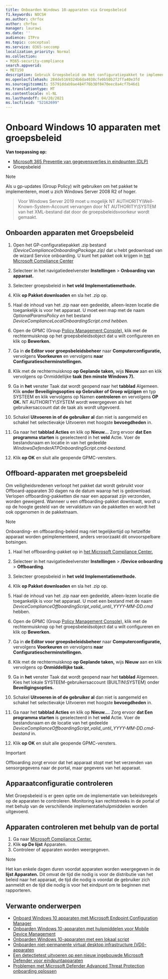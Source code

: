 ```yaml
---
title: Onboarden Windows 10-apparaten via Groepsbeleid
f1.keywords: NOCSH
ms.author: chrfox
author: chrfox
manager: laurawi
ms.date: ''
audience: ITPro
ms.topic: conceptual
ms.service: O365-seccomp
localization_priority: Normal
ms.collection:
- M365-security-compliance
search.appverid:
- MET150
description: Gebruik Groepsbeleid om het configuratiepakket te implementeren op Windows 10 apparaten, zodat ze zijn aan boord van de service.
ms.openlocfilehash: 284de5169324b6da4038cfe0b50b2f2ffa40e3fd
ms.sourcegitcommit: 55791ddab9ae484f76b30f0470eec8a4cf7b46d1
ms.translationtype: MT
ms.contentlocale: nl-NL
ms.lasthandoff: 04/20/2021
ms.locfileid: "52162699"
---
```

# <a name="onboard-windows-10-devices-using-group-policy"></a>Onboard Windows 10 apparaten met groepsbeleid 

**Van toepassing op:**

- [Microsoft 365 Preventie van gegevensverlies in eindpunten (DLP)](./endpoint-dlp-learn-about.md)
- Groepsbeleid

> [!NOTE]
> Als u gp-updates (Group Policy) wilt gebruiken om het pakket te implementeren, moet u zich Windows Server 2008 R2 of hoger.

> Voor Windows Server 2019 moet u mogelijk NT AUTHORITY\Well-Known-System-Account vervangen door NT AUTHORITY\SYSTEM van het XML-bestand dat door de groepsbeleidsvoorkeur wordt gemaakt.

## <a name="onboard-devices-using-group-policy"></a>Onboarden apparaten met Groepsbeleid

1. Open het GP-configuratiepakket .zip bestand *(DeviceComplianceOnboardingPackage.zip)* dat u hebt gedownload van de wizard Service onboarding. U kunt het pakket ook krijgen in [het Microsoft Compliance Center](https://compliance.microsoft.com/compliancesettings/deviceonboarding)

2. Selecteer in het navigatiedeelvenster **Instellingen**  >  **Onboarding van apparaat.**

3. Selecteer groepsbeleid in **het veld** **Implementatiemethode.**

4. Klik **op Pakket downloaden** en sla het .zip op.

5. Haal de inhoud van het .zip naar een gedeelde, alleen-lezen locatie die toegankelijk is voor het apparaat. U moet een map met de naam *OptionalParamsPolicy en* het bestand *DeviceComplianceLocalOnboardingScript.cmd hebben.*

6. Open de GPMC (Group [Policy Management Console),](/internet-explorer/ie11-deploy-guide/group-policy-and-group-policy-mgmt-console-ie11) klik met de rechtermuisknop op het groepsbeleidsobject dat u wilt configureren en klik op **Bewerken.**

7. Ga in **de Editor voor groepsbeleidsbeheer** naar **Computerconfiguratie,** vervolgens **Voorkeuren** en vervolgens **naar Configuratiescherminstellingen.**

8. Klik met de rechtermuisknop **op Geplande taken,** wijs **Nieuw** aan en klik vervolgens op Onmiddellijke **taak (ten minste Windows 7).**

9. Ga in **het** venster Taak dat wordt geopend naar het **tabblad** Algemeen. Klik **onder Beveiligingsopties** **op Gebruiker of Groep wijzigen** en typ SYSTEEM en klik vervolgens op Namen **controleren** en vervolgens **OP OK.** NT AUTHORITY\SYSTEM wordt weergegeven als het gebruikersaccount dat de taak als wordt uitgevoerd.

10. Schakel **Uitvoeren in of de gebruiker al** dan niet is aangemeld en schakel het selectievakje Uitvoeren met hoogste **bevoegdheden** in.

11. Ga naar het **tabblad Acties** en klik op **Nieuw...** Zorg ervoor **dat Een programma starten** is geselecteerd in het **veld** Actie. Voer de bestandsnaam en locatie in van het gedeelde *WindowsDefenderATPOnboardingScript.cmd-bestand.*

12. Klik **op OK** en sluit alle geopende GPMC-vensters.


## <a name="offboard-devices-using-group-policy"></a>Offboard-apparaten met groepsbeleid
Om veiligheidsredenen verloopt het pakket dat wordt gebruikt voor Offboard-apparaten 30 dagen na de datum waarop het is gedownload. Verlopen offboarding-pakketten die naar een apparaat zijn verzonden, worden geweigerd. Wanneer u een offboarding-pakket downloadt, wordt u op de hoogte gesteld van de vervaldatum van de pakketten en wordt het ook opgenomen in de pakketnaam.

> [!NOTE]
> Onboarding- en offboarding-beleid mag niet tegelijkertijd op hetzelfde apparaat worden geïmplementeerd, anders veroorzaakt dit onvoorspelbare botsingen.

1. Haal het offboarding-pakket op in [het Microsoft Compliance Center.](https://compliance.microsoft.com/compliancesettings/deviceonboarding)

2. Selecteer in het navigatiedeelvenster **Instellingen**  >  **/Device onboarding**  >  **Offboarding**.

3. Selecteer groepsbeleid in **het veld** **Implementatiemethode.**

4. Klik **op Pakket downloaden** en sla het .zip op.

5. Haal de inhoud van het .zip naar een gedeelde, alleen-lezen locatie die toegankelijk is voor het apparaat. U moet een bestand met de naam *DeviceComplianceOffboardingScript_valid_until_YYYY-MM-DD.cmd* hebben.

6. Open de GPMC (Group [Policy Management Console),](/internet-explorer/ie11-deploy-guide/group-policy-and-group-policy-mgmt-console-ie11) klik met de rechtermuisknop op het groepsbeleidsobject dat u wilt configureren en klik op **Bewerken.**

7. Ga in **de Editor voor groepsbeleidsbeheer** naar **Computerconfiguratie,** vervolgens **Voorkeuren** en vervolgens **naar Configuratiescherminstellingen.**

8. Klik met de rechtermuisknop **op Geplande taken,** wijs **Nieuw** aan en klik vervolgens op **Onmiddellijke taak.**

9. Ga in **het** venster Taak dat wordt geopend naar het **tabblad** Algemeen. Kies het lokale SYSTEEM-gebruikersaccount (BUILTIN\SYSTEM) onder **Beveiligingsopties.**

10. Schakel **Uitvoeren in of de gebruiker al** dan niet is aangemeld en schakel het selectievakje Uitvoeren met hoogste **bevoegdheden** in.

11. Ga naar het **tabblad Acties** en klik op **Nieuw...**. Zorg ervoor **dat Een programma starten** is geselecteerd in het **veld** Actie. Voer de bestandsnaam en de locatie van het gedeelde  *DeviceComplianceOffboardingScript_valid_until_YYYY-MM-DD.cmd-bestand* in.

12. Klik **op OK** en sluit alle geopende GPMC-vensters.

> [!IMPORTANT]
> Offboarding zorgt ervoor dat het apparaat stopt met het verzenden van sensorgegevens naar de portal, maar gegevens van het apparaat.


## <a name="monitor-device-configuration"></a>Apparaatconfiguratie controleren
Met Groepsbeleid is er geen optie om de implementatie van beleidsregels op de apparaten te controleren. Monitoring kan rechtstreeks in de portal of met behulp van de verschillende implementatiehulpmiddelen worden uitgevoerd.

## <a name="monitor-devices-using-the-portal"></a>Apparaten controleren met behulp van de portal
1. Ga naar [Microsoft Compliance Center.](https://compliance.microsoft.com/)
2. Klik **op De lijst** Apparaten.
3. Controleer of apparaten worden weergegeven.

> [!NOTE]
> Het kan enkele dagen duren voordat apparaten worden weergegeven in de **lijst Apparaten.** Dit omvat de tijd die nodig is voor de distributie van het beleid naar het apparaat, de tijd die nodig is voordat de gebruiker zich aanmeldt en de tijd die nodig is voor het eindpunt om te beginnen met rapporteren.


## <a name="related-topics"></a>Verwante onderwerpen
- [Onboard Windows 10 apparaten met Microsoft Endpoint Configuration Manager](dlp-configure-endpoints-sccm.md)
- [Onboarden Windows 10-apparaten met hulpmiddelen voor Mobile Device Management](dlp-configure-endpoints-mdm.md)
- [Onboarden Windows 10-apparaten met een lokaal script](dlp-configure-endpoints-script.md)
- [Onboarden niet-permanente virtual desktop infrastructure (VDI)-apparaten](dlp-configure-endpoints-vdi.md)
- [Een detectietest uitvoeren op een nieuw ingebouwde Microsoft Defender voor eindpuntapparaten](/windows/security/threat-protection/microsoft-defender-atp/run-detection-test)
- [Problemen met Microsoft Defender Advanced Threat Protection onboarding oplossen](/windows/security/threat-protection/microsoft-defender-atp/troubleshoot-onboarding)